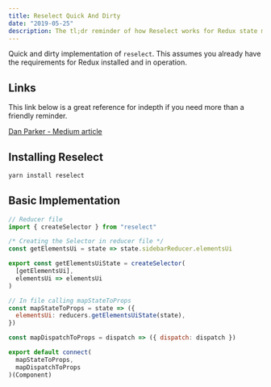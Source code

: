 ```yaml
---
title: Reselect Quick And Dirty
date: "2019-05-25"
description: The tl;dr reminder of how Reselect works for Redux state memoization.
---
```


Quick and dirty implementation of `reselect`. This assumes you already have the requirements for Redux installed and in operation.

<Ad />

## Links

This link below is a great reference for indepth if you need more than a friendly reminder.

[Dan Parker - Medium article](https://medium.com/@parkerdan/react-reselect-and-redux-b34017f8194c)

<Ad />

## Installing Reselect

```bash
yarn install reselect
```

<Ad />

## Basic Implementation

```javascript
// Reducer file
import { createSelector } from "reselect"

/* Creating the Selector in reducer file */
const getElementsUi = state => state.sidebarReducer.elementsUi

export const getElementsUiState = createSelector(
  [getElementsUi],
  elementsUi => elementsUi
)

// In file calling mapStateToProps
const mapStateToProps = state => ({
  elementsUi: reducers.getElementsUiState(state),
})

const mapDispatchToProps = dispatch => ({ dispatch: dispatch })

export default connect(
  mapStateToProps,
  mapDispatchToProps
)(Component)
```
